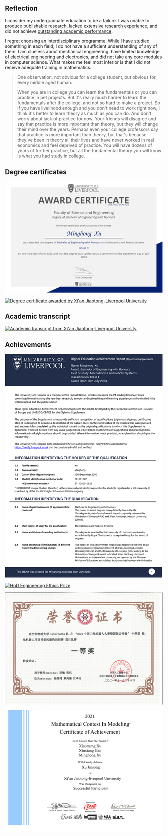 ## Reflection

I consider my undergraduate education to be a failure. I was unable to produce [publishable research](https://doi.org/10.1109/ICAC55051.2022.9911086), lacked [extensive research experience](https://mp.weixin.qq.com/s/xHTBahrGMRixNa6ur5b52Q), and did not achieve [outstanding academic performance](docs/ruocongwang-academic-transcript.jpg).

I regret choosing an interdisciplinary programme. While I have studied something in each field, I do not have a sufficient understanding of any of them. I am clueless about mechanical engineering, have limited knowledge of electrical engineering and electronics, and did not take any core modules in computer science. What makes me feel most inferior is that I did not receive adequate training in mathematics.

> One observation, not obvious for a college student, but obvious for every middle aged human:
>
> When you are in college you can learn the fundamentals or you can practice in pet projects. But it's really much harder to learn the fundamentals after the college, and not so hard to make a project. So if you have livelihood enough and you don't need to work right now, I think it's better to learn theory as much as you can do. And don't worry about lack of practice for now. Your friends will disagree and say that practice is more important than theory, but they will change their mind over the years. Perhaps even your college professors say that practice is more important than theory, but that's because they've been in theory all their lives and have never worked in real economics and feel deprived of practice. You will have dozens of years of further practice, but all the fundamental theory you will know is what you had study in college.

## Degree certificates

[![Degree certificate awarded by the University of Liverpool](images/livuni-cert.png)](docs/livuni-cert.pdf)

[![Degree certificate awarded by Xi'an Jiaotong-Liverpool University](images/xjtlu-cert.png)](docs/xjtlu-cert.pdf)

## Academic transcript

[![Academic transcript from Xi'an Jiaotong-Liverpool University](images/xjtlu-transcript.png)](docs/xjtlu-transcript.pdf)

## Achievements

[![Page 1 of the Higher Education Achievement Report](images/hear.1.png)](docs/hear.pdf)

[![HoD Engineering Ethics Prize](images/hod-engineering-ethics-prize.png)](docs/hod-engineering-ethics-prize.pdf)

![Certificate of RoboWork 2021](docs/robowork-cert.jpg)

[![Certificate of Mathematical Contest in Modeling 2021](images/mcm-2021-cert-2122957.png)](docs/mcm-2021-cert-2122957.pdf)
